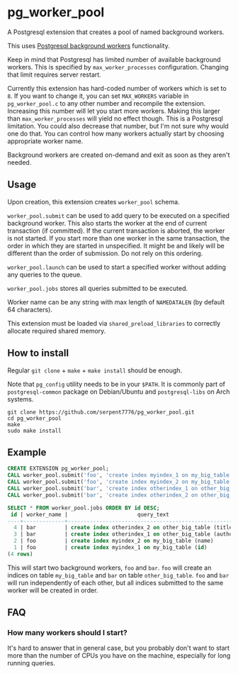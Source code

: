 # pg_worker_pool

A Postgresql extension that creates a pool of named background workers.

This uses [Postgresql background workers](https://www.postgresql.org/docs/current/bgworker.html) functionality.

Keep in mind that Postgresql has limited number of available background workers. This is specified by `max_worker_processes` configuration. Changing that limit requires server restart.

Currently this extension has hard-coded number of workers which is set to `8`.
If you want to change it, you can set `MAX_WORKERS` variable in `pg_worker_pool.c` to any other number and recompile the extension.
Increasing this number will let you start more workers.
Making this larger than `max_worker_processes` will yield no effect though. This is a Postgresql limitation.
You could also decrease that number, but I'm not sure why would one do that. You can control how many workers actually start by choosing appropriate worker name.

Background workers are created on-demand and exit as soon as they aren't needed.

## Usage

Upon creation, this extension creates `worker_pool` schema.

`worker_pool.submit` can be used to add query to be executed on a specified background worker. This also starts the worker at the end of current transaction (if committed). If the current transaction is aborted, the worker is not started.
If you start more than one worker in the same transaction, the order in which they are started in unspecified. It might be and likely will be different than the order of submission. Do not rely on this ordering.

`worker_pool.launch` can be used to start a specified worker without adding any queries to the queue.

`worker_pool.jobs` stores all queries submitted to be executed.

Worker name can be any string with max length of `NAMEDATALEN` (by default 64 characters).

This extension must be loaded via `shared_preload_libraries` to correctly allocate required shared memory.

## How to install

Regular `git clone` + `make` + `make install` should be enough.

Note that `pg_config` utility needs to be in your `$PATH`.
It is commonly part of `postgresql-common` package on Debian/Ubuntu and `postgresql-libs` on Arch systems.

```
git clone https://github.com/serpent7776/pg_worker_pool.git
cd pg_worker_pool
make
sudo make install
```

## Example

```sql
CREATE EXTENSION pg_worker_pool;
CALL worker_pool.submit('foo', 'create index myindex_1 on my_big_table (id)');
CALL worker_pool.submit('foo', 'create index myindex_2 on my_big_table (name)');
CALL worker_pool.submit('bar', 'create index otherindex_1 on other_big_table (author)');
CALL worker_pool.submit('bar', 'create index otherindex_2 on other_big_table (title)');

SELECT * FROM worker_pool.jobs ORDER BY id DESC;
 id | worker_name |                      query_text                       | status
----+-------------+-------------------------------------------------------+--------
  4 | bar         | create index otherindex_2 on other_big_table (title)  | done
  3 | bar         | create index otherindex_1 on other_big_table (author) | done
  2 | foo         | create index myindex_2 on my_big_table (name)         | done
  1 | foo         | create index myindex_1 on my_big_table (id)           | done
(4 rows)
```

This will start two background workers, `foo` and `bar`.
`foo` will create an indices on table `my_big_table` and `bar` on table `other_big_table`.
`foo` and `bar` will run independently of each other, but all indices submitted to the same worker will be created in order.

## FAQ

### How many workers should I start?

It's hard to answer that in general case, but you probably don't want to start more than the number of CPUs you have on the machine, especially for long running queries.
